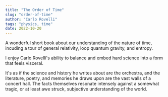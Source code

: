 ```yaml
---
title: "The Order of Time"
slug: "order-of-time"
author: "Carlo Rovelli"
tags: "physics, time"
date: 2022-10-20
---
```


A wonderful short book about our understanding of the nature of time, 
incuding a tour of general relativity, loop quantum gravity, and entropy.

I enjoy Carlo Rovelli's ability to balance and embed hard science 
into a form that feels visceral.

It's as if the science and history he writes about are the orchestra,
and the literature, poetry, and memories he draws upon are the 
vast walls of a concert hall.  The facts themselves resonate intensely against 
a somewhat tragic, or at least awe struck, subjective understanding of the world.

